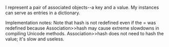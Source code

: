 I represent a pair of associated objects--a key and a value. My instances can serve as entries in a dictionary.Implementation notes: Note that hash is not redefined even if the = was redefined because Association>>hash may cause extreme slowdowns in compiling Unicode methods. Association>>hash does not need to hash the value; it's slow and useless.